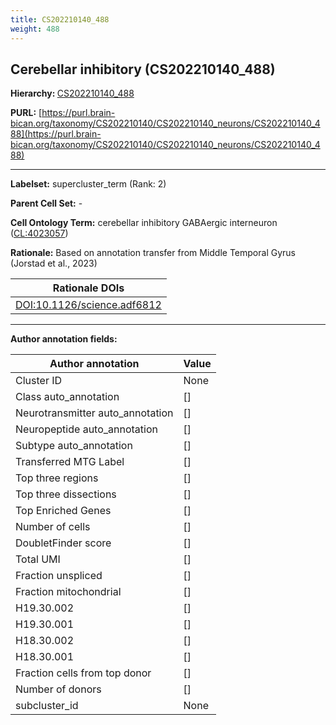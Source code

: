 ```yaml
---
title: CS202210140_488
weight: 488
---
```

## Cerebellar inhibitory (CS202210140_488)
<b>Hierarchy: </b>
[CS202210140_488](../CS202210140_488)

**PURL:** [https://purl.brain-bican.org/taxonomy/CS202210140/CS202210140_neurons/CS202210140_488](https://purl.brain-bican.org/taxonomy/CS202210140/CS202210140_neurons/CS202210140_488)

---


**Labelset:** supercluster_term (Rank: 2)

**Parent Cell Set:** -



**Cell Ontology Term:**  cerebellar inhibitory GABAergic interneuron ([CL:4023057](https://www.ebi.ac.uk/ols/ontologies/cl/terms?obo_id=CL:4023057)) 

**Rationale:** Based on annotation transfer from Middle Temporal Gyrus (Jorstad et al., 2023)

| Rationale DOIs |
|----------------|
|[DOI:10.1126/science.adf6812](DOI:10.1126/science.adf6812)|

[MARKER GENES.]: #


---

[TRANSFERRED ANNOTATIONS.]: #


[AUTHOR ANNOTATION FIELDS.]: #


**Author annotation fields:**

| Author annotation | Value |
|-------------------|-------|
|Cluster ID|None|
|Class auto_annotation|[]|
|Neurotransmitter auto_annotation|[]|
|Neuropeptide auto_annotation|[]|
|Subtype auto_annotation|[]|
|Transferred MTG Label|[]|
|Top three regions|[]|
|Top three dissections|[]|
|Top Enriched Genes|[]|
|Number of cells|[]|
|DoubletFinder score|[]|
|Total UMI|[]|
|Fraction unspliced|[]|
|Fraction mitochondrial|[]|
|H19.30.002|[]|
|H19.30.001|[]|
|H18.30.002|[]|
|H18.30.001|[]|
|Fraction cells from top donor|[]|
|Number of donors|[]|
|subcluster_id|None|
